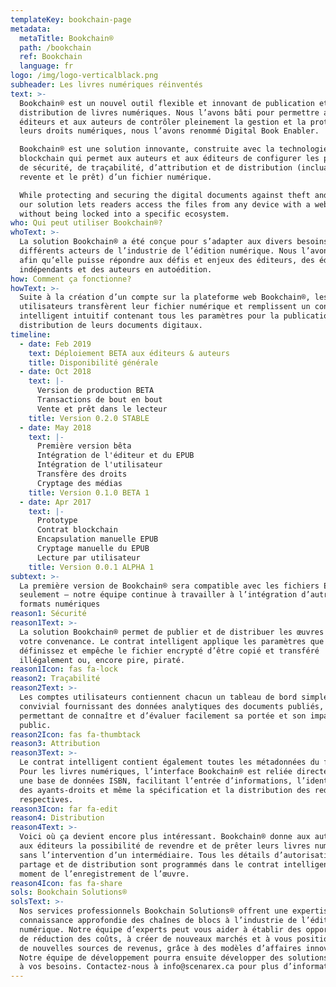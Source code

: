 ```yaml
---
templateKey: bookchain-page
metadata:
  metaTitle: Bookchain®
  path: /bookchain
  ref: Bookchain
  language: fr
logo: /img/logo-verticalblack.png
subheader: Les livres numériques réinventés
text: >-
  Bookchain® est un nouvel outil flexible et innovant de publication et
  distribution de livres numériques. Nous l’avons bâti pour permettre aux
  éditeurs et aux auteurs de contrôler pleinement la gestion et la protection de
  leurs droits numériques, nous l’avons renommé Digital Book Enabler.

  Bookchain® est une solution innovante, construite avec la technologie
  blockchain qui permet aux auteurs et aux éditeurs de configurer les paramètres
  de sécurité, de traçabilité, d’attribution et de distribution (incluant la
  revente et le prêt) d’un fichier numérique.

  While protecting and securing the digital documents against theft and piracy,
  our solution lets readers access the files from any device with a web browser,
  without being locked into a specific ecosystem.
who: Qui peut utiliser Bookchain®?
whoText: >-
  La solution Bookchain® a été conçue pour s’adapter aux divers besoins des
  différents acteurs de l’industrie de l’édition numérique. Nous l’avons créé
  afin qu’elle puisse répondre aux défis et enjeux des éditeurs, des éditeurs
  indépendants et des auteurs en autoédition.
how: Comment ça fonctionne?
howText: >-
  Suite à la création d’un compte sur la plateforme web Bookchain®, les
  utilisateurs transfèrent leur fichier numérique et remplissent un contrat
  intelligent intuitif contenant tous les paramètres pour la publication et la
  distribution de leurs documents digitaux.
timeline:
  - date: Feb 2019
    text: Déploiement BETA aux éditeurs & auteurs
    title: Disponibilité générale
  - date: Oct 2018
    text: |-
      Version de production BETA
      Transactions de bout en bout
      Vente et prêt dans le lecteur
    title: Version 0.2.0 STABLE
  - date: May 2018
    text: |-
      Première version bêta
      Intégration de l'éditeur et du EPUB
      Intégration de l'utilisateur
      Transfère des droits
      Cryptage des médias
    title: Version 0.1.0 BETA 1
  - date: Apr 2017
    text: |-
      Prototype
      Contrat blockchain
      Encapsulation manuelle EPUB
      Cryptage manuelle du EPUB
      Lecture par utilisateur
    title: Version 0.0.1 ALPHA 1
subtext: >-
  La première version de Bookchain® sera compatible avec les fichiers EPUB
  seulement – notre équipe continue à travailler à l’intégration d’autres
  formats numériques
reason1: Sécurité
reason1Text: >-
  La solution Bookchain® permet de publier et de distribuer les œuvres selon
  votre convenance. Le contrat intelligent applique les paramètres que vous
  définissez et empêche le fichier encrypté d’être copié et transféré
  illégalement ou, encore pire, piraté.
reason1Icon: fas fa-lock
reason2: Traçabilité
reason2Text: >-
  Les comptes utilisateurs contiennent chacun un tableau de bord simple et
  convivial fournissant des données analytiques des documents publiés,
  permettant de connaître et d’évaluer facilement sa portée et son impact sur le
  public.
reason2Icon: fas fa-thumbtack
reason3: Attribution
reason3Text: >-
  Le contrat intelligent contient également toutes les métadonnées du fichier.
  Pour les livres numériques, l’interface Bookchain® est reliée directement à
  une base de données ISBN, facilitant l’entrée d’informations, l’identification
  des ayants-droits et même la spécification et la distribution des redevances
  respectives.
reason3Icon: far fa-edit
reason4: Distribution
reason4Text: >-
  Voici où ça devient encore plus intéressant. Bookchain® donne aux auteurs et
  aux éditeurs la possibilité de revendre et de prêter leurs livres numériques,
  sans l’intervention d’un intermédiaire. Tous les détails d’autorisations de
  partage et de distribution sont programmés dans le contrat intelligent au
  moment de l’enregistrement de l’œuvre.
reason4Icon: fas fa-share
sols: Bookchain Solutions®
solsText: >-
  Nos services professionnels Bookchain Solutions® offrent une expertise et une
  connaissance approfondie des chaînes de blocs à l’industrie de l’édition
  numérique. Notre équipe d’experts peut vous aider à établir des opportunités
  de réduction des coûts, à créer de nouveaux marchés et à vous positionner pour
  de nouvelles sources de revenus, grâce à des modèles d’affaires innovants.
  Notre équipe de développement pourra ensuite développer des solutions adaptées
  à vos besoins. Contactez-nous à info@scenarex.ca pour plus d’informations.
---
```


